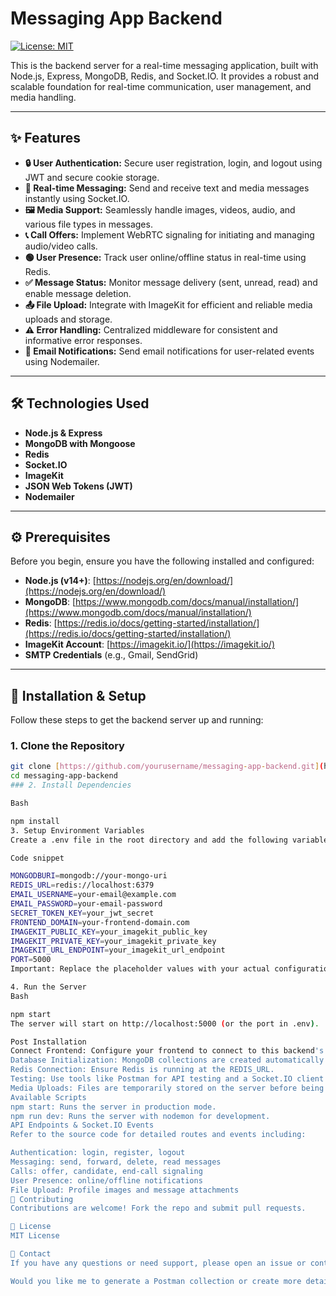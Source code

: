 # Messaging App Backend

[![License: MIT](https://img.shields.io/badge/License-MIT-yellow.svg)](https://opensource.org/licenses/MIT)

This is the backend server for a real-time messaging application, built with Node.js, Express, MongoDB, Redis, and Socket.IO. It provides a robust and scalable foundation for real-time communication, user management, and media handling.

---

## ✨ Features

- **🔒 User Authentication:** Secure user registration, login, and logout using JWT and secure cookie storage.
- **💬 Real-time Messaging:** Send and receive text and media messages instantly using Socket.IO.
- **🖼️ Media Support:** Seamlessly handle images, videos, audio, and various file types in messages.
- **📞 Call Offers:** Implement WebRTC signaling for initiating and managing audio/video calls.
- **🟢 User Presence:** Track user online/offline status in real-time using Redis.
- **✅ Message Status:** Monitor message delivery (sent, unread, read) and enable message deletion.
- **📤 File Upload:** Integrate with ImageKit for efficient and reliable media uploads and storage.
- **⚠️ Error Handling:** Centralized middleware for consistent and informative error responses.
- **📧 Email Notifications:** Send email notifications for user-related events using Nodemailer.

---

## 🛠️ Technologies Used

- **Node.js & Express**
- **MongoDB with Mongoose**
- **Redis**
- **Socket.IO**
- **ImageKit**
- **JSON Web Tokens (JWT)**
- **Nodemailer**

---

## ⚙️ Prerequisites

Before you begin, ensure you have the following installed and configured:

- **Node.js (v14+)**: [https://nodejs.org/en/download/](https://nodejs.org/en/download/)
- **MongoDB**: [https://www.mongodb.com/docs/manual/installation/](https://www.mongodb.com/docs/manual/installation/)
- **Redis**: [https://redis.io/docs/getting-started/installation/](https://redis.io/docs/getting-started/installation/)
- **ImageKit Account**: [https://imagekit.io/](https://imagekit.io/)
- **SMTP Credentials** (e.g., Gmail, SendGrid)

---

## 🚀 Installation & Setup

Follow these steps to get the backend server up and running:

### 1. Clone the Repository

```bash
git clone [https://github.com/yourusername/messaging-app-backend.git](https://github.com/yourusername/messaging-app-backend.git)
cd messaging-app-backend
### 2. Install Dependencies

Bash

npm install
3. Setup Environment Variables
Create a .env file in the root directory and add the following variables:

Code snippet

MONGODBURI=mongodb://your-mongo-uri
REDIS_URL=redis://localhost:6379
EMAIL_USERNAME=your-email@example.com
EMAIL_PASSWORD=your-email-password
SECRET_TOKEN_KEY=your_jwt_secret
FRONTEND_DOMAIN=your-frontend-domain.com
IMAGEKIT_PUBLIC_KEY=your_imagekit_public_key
IMAGEKIT_PRIVATE_KEY=your_imagekit_private_key
IMAGEKIT_URL_ENDPOINT=your_imagekit_url_endpoint
PORT=5000
Important: Replace the placeholder values with your actual configurations.

4. Run the Server
Bash

npm start
The server will start on http://localhost:5000 (or the port in .env).

Post Installation
Connect Frontend: Configure your frontend to connect to this backend's URL for API calls and Socket.IO.
Database Initialization: MongoDB collections are created automatically as needed.
Redis Connection: Ensure Redis is running at the REDIS_URL.
Testing: Use tools like Postman for API testing and a Socket.IO client for real-time features.
Media Uploads: Files are temporarily stored on the server before being uploaded to ImageKit. Verify your ImageKit credentials.
Available Scripts
npm start: Runs the server in production mode.
npm run dev: Runs the server with nodemon for development.
API Endpoints & Socket.IO Events
Refer to the source code for detailed routes and events including:

Authentication: login, register, logout
Messaging: send, forward, delete, read messages
Calls: offer, candidate, end-call signaling
User Presence: online/offline notifications
File Upload: Profile images and message attachments
🤝 Contributing
Contributions are welcome! Fork the repo and submit pull requests.

📜 License
MIT License

📧 Contact
If you have any questions or need support, please open an issue or contact the maintainer.

Would you like me to generate a Postman collection or create more detailed API documentation based on this information?